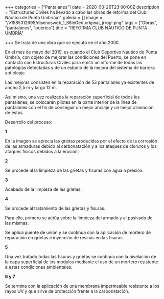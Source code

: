 +++
categories = ["Pantalanes"]
date = 2020-03-26T23:00:00Z
description = "Estructuras Civiles ha llevado a cabo las obras de reforma del Club Náutico de Punta Umbría\n"
galeria = []
image = "/v1585312695/disenosweb_1_88leGed.original_jrrogl.png"
tags = ["Obras", "pantalanes", "puertos"]
title = "REFORMA CLUB NÁUTICO DE PUNTA UMBRÍA"

+++
Se trata de una obra que se ejecutó en el año 2000.

En el mes de mayo del 2019, es cuando el Club Deportivo Náutico de Punta Umbría, con objeto de mejorar las condiciones del Puerto, se pone en contacto con Estructuras Civiles para emitir un informe de todas las patologías detectadas y de un estudio de la mejora del sistema de barrera antioleaje.

Las mejoras consisten en la reparación de 53 pantalanes ya existentes de ancho 2,5 m y largo 12 m.

Así mismo, una vez realizada la reparación superficial de todos los pantalanes, se colocarán pilotes en la parte interior de la línea de pantalanes con el fin de conseguir un mejor anclaje y un mejor alineación de estos.

Desarrollo del proceso:

**1**

En la imagen se aprecia las grietas producidas por el efecto de la corrosión de las armaduras debido al carbonatación y a los ataques de cloruros y los ataques físicos debidos a la erosión.

**2**

Se procede al la limpieza de las grietas y fisuras con agua a presión.

**3**

Acabado de la limpieza de las grietas.

**4**

Se procede al tratamiento de las grietas y fisuras.

Para ello, primero se actúa sobre la limpieza del armado y al pasivado de las mismas.

Se aplica puente de unión y se continua con la aplicación de mortero de reparación en grietas e inyección de resinas en las fisuras.

**5**

Una vez tratado todas las fisuras y grietas se continua con la nivelación de la capa superficial de los módulos mediante el uso de un mortero resistente a estas condiciones ambientales.

**6 y 7**

Se termina con la aplicación de una membrana impermeable resistente a los rayos UV y que sirve de protección frente a la carbonatación.